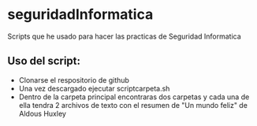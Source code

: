 # seguridadInformatica
Scripts que he usado para hacer las practicas de Seguridad Informatica

Uso del script:
---------------
- Clonarse el respositorio de github
- Una vez descargado ejecutar scriptcarpeta.sh
- Dentro de la carpeta principal encontraras dos carpetas y cada una de ella tendra 2 archivos de texto
con el resumen de "Un mundo feliz" de Aldous Huxley
